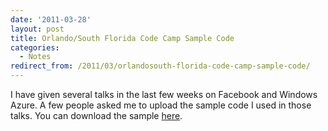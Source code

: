 ```yaml
---
date: '2011-03-28'
layout: post
title: Orlando/South Florida Code Camp Sample Code
categories:
  - Notes
redirect_from: /2011/03/orlandosouth-florida-code-camp-sample-code/
---
```


I have given several talks in the last few weeks on Facebook and Windows Azure. A few people asked me to upload the sample code I used in those talks. You can download the sample [here](http://azuretoolkit.codeplex.com/releases/view/63370).

